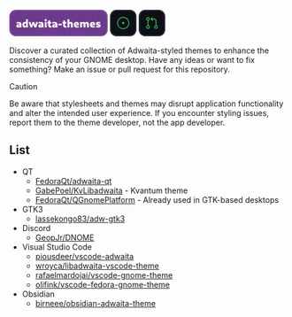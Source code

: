 ![adwaita-themes](/.github/static/header.png) [![issues](/.github/static/issues.png)](https://github.com/intergrav/adwaita-themes/issues) [![pull requests](/.github/static/prs.png)](https://github.com/intergrav/adwaita-themes/pulls)

Discover a curated collection of Adwaita-styled themes to enhance the consistency of your GNOME desktop. Have any ideas or want to fix something? Make an issue or pull request for this repository.

> [!CAUTION]
> Be aware that stylesheets and themes may disrupt application functionality and alter the intended user experience. If you encounter styling issues, report them to the theme developer, not the app developer.

## List

- QT
    - [FedoraQt/adwaita-qt](https://github.com/FedoraQt/adwaita-qt)
    - [GabePoel/KvLibadwaita](https://github.com/GabePoel/KvLibadwaita) - Kvantum theme
    - [FedoraQt/QGnomePlatform](https://github.com/FedoraQt/QGnomePlatform) - Already used in GTK-based desktops
- GTK3
    - [lassekongo83/adw-gtk3](https://github.com/lassekongo83/adw-gtk3)
- Discord
    - [GeopJr/DNOME](https://github.com/GeopJr/DNOME)
- Visual Studio Code
    - [piousdeer/vscode-adwaita](https://github.com/piousdeer/vscode-adwaita)
    - [wroyca/libadwaita-vscode-theme](https://github.com/wroyca/libadwaita-vscode-theme)
    - [rafaelmardojai/vscode-gnome-theme](https://github.com/rafaelmardojai/vscode-gnome-theme)
    - [olifink/vscode-fedora-gnome-theme](https://github.com/olifink/vscode-fedora-gnome-theme)
- Obsidian
    - [birneee/obsidian-adwaita-theme](https://github.com/birneee/obsidian-adwaita-theme)
